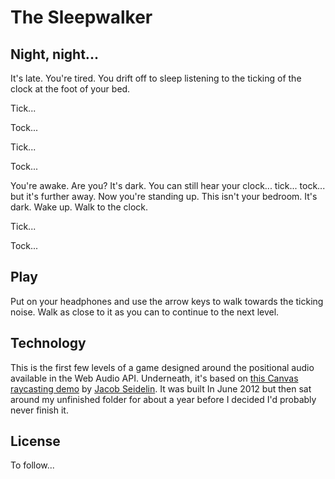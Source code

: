 The Sleepwalker
===

Night, night...
---

It's late. You're tired. You drift off to sleep listening to the ticking of the clock at the foot of your bed. 

Tick...

Tock...

Tick...

Tock...

You're awake. Are you? It's dark. You can still hear your clock... tick... tock... but it's further away. Now you're standing up. This isn't your bedroom. It's dark. Wake up. Walk to the clock.

Tick...

Tock...

Play
---

Put on your headphones and use the arrow keys to walk towards the ticking noise. Walk as close to it as you can to continue to the next level.


Technology
---

This is the first few levels of a game designed around the positional audio available in the Web Audio API. Underneath, it's based on [this Canvas raycasting demo](http://dev.opera.com/articles/view/creating-pseudo-3d-games-with-html-5-can-1/) by [Jacob Seidelin](http://blog.nihilogic.dk/). It was built In June 2012 but then sat around my unfinished folder for about a year before I decided I'd probably never finish it.

License
---

To follow...